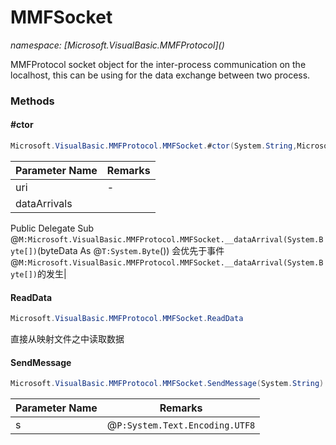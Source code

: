 ﻿# MMFSocket
_namespace: [Microsoft.VisualBasic.MMFProtocol](<a href="#" onClick="load('/docs/Microsoft.VisualBasic.MMFProtocol/index.md')"></a>)_

MMFProtocol socket object for the inter-process communication on the localhost, this can be using for the data exchange between two process.



### Methods

#### #ctor
```csharp
Microsoft.VisualBasic.MMFProtocol.MMFSocket.#ctor(System.String,Microsoft.VisualBasic.MMFProtocol.DataArrival)
```


|Parameter Name|Remarks|
|--------------|-------|
|uri|-|
|dataArrivals|
 Public Delegate Sub @``M:Microsoft.VisualBasic.MMFProtocol.MMFSocket.__dataArrival(System.Byte[])``(byteData As @``T:System.Byte``())
 会优先于事件@``M:Microsoft.VisualBasic.MMFProtocol.MMFSocket.__dataArrival(System.Byte[])``的发生|


#### ReadData
```csharp
Microsoft.VisualBasic.MMFProtocol.MMFSocket.ReadData
```
直接从映射文件之中读取数据

#### SendMessage
```csharp
Microsoft.VisualBasic.MMFProtocol.MMFSocket.SendMessage(System.String)
```


|Parameter Name|Remarks|
|--------------|-------|
|s|@``P:System.Text.Encoding.UTF8``|



